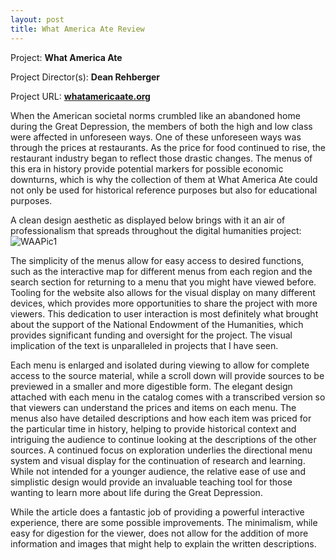 ```yaml
---
layout: post
title: What America Ate Review
---
```


Project: **What America Ate** 

Project Director(s): **Dean Rehberger**

Project URL:
**[whatamericaate.org](https://whatamericaate.org/)**

   When the American societal norms crumbled like an abandoned home during the Great Depression, the members of both the high and low class were affected in unforeseen ways. One of these unforeseen ways was through the prices at restaurants. As the price for food continued to rise, the restaurant industry began to reflect those drastic changes. The menus of this era in history provide potential markers for possible economic downturns, which is why the collection of them at What America Ate could not only be used for historical reference purposes but also for educational purposes.

A clean design aesthetic as displayed below brings with it an air of professionalism that spreads throughout the digital humanities project:
![WAAPic1](https://NicholasBranch.github.io/NicholasBranch/images/WAAPic1.PNG)

The simplicity of the menus allow for easy access to desired functions, such as the interactive map for different menus from each region and the search section for returning to a menu that you might have viewed before.
 Tooling for the website also allows for the visual display on many different devices, which provides more opportunities to share the project with more viewers.
 This dedication to user interaction is most definitely what brought about the support of the National Endowment of the Humanities, which provides significant funding and oversight for the project. The visual implication of the text is unparalleled in projects that I have seen.

Each menu is enlarged and isolated during viewing to allow for complete access to the source material, while a scroll down will provide  sources to be previewed in a smaller and more digestible form. The elegant design attached with each menu in the catalog comes with a transcribed version so that viewers can understand the prices and items on each menu. The menus also have detailed descriptions and how each item was priced for the particular time in history, helping to provide historical context and intriguing the audience to continue looking at the descriptions of the other sources. A continued focus on exploration underlies the directional menu system and visual display for the continuation of research and learning.
 While not intended for a younger audience, the relative ease of use and simplistic design would provide an invaluable teaching tool for those wanting to learn more about life during the Great Depression.

While the article does a fantastic job of providing a powerful interactive experience, there are some possible improvements. The minimalism, while easy for digestion for the viewer, does not allow for the addition of more information and images that might help to explain the written descriptions.
